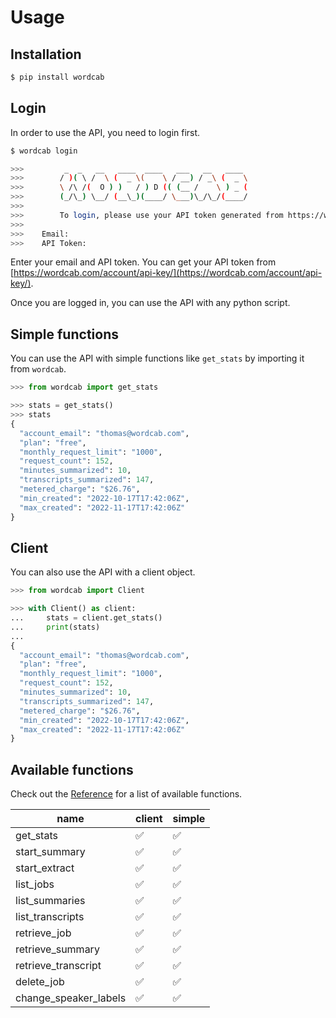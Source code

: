 # Usage

## Installation

```bash
$ pip install wordcab
```

## Login

In order to use the API, you need to login first.

```bash
$ wordcab login

>>>         _  _   __   ____  ____   ___   __   ____
>>>        / )( \ /  \ (  _ \(    \ / __) / _\ (  _ \
>>>        \ /\ /(  O ) )   / ) D (( (__ /    \ ) _ (
>>>        (_/\_) \__/ (__\_)(____/ \___)\_/\_/(____/
>>>
>>>        To login, please use your API token generated from https://wordcab.com/account/api-key/
>>>
>>>    Email:
>>>    API Token: 
```

Enter your email and API token. You can get your API token from [https://wordcab.com/account/api-key/](https://wordcab.com/account/api-key/).

Once you are logged in, you can use the API with any python script.

## Simple functions

You can use the API with simple functions like `get_stats` by importing it from `wordcab`.

```python
>>> from wordcab import get_stats

>>> stats = get_stats()
>>> stats
{
  "account_email": "thomas@wordcab.com",
  "plan": "free",
  "monthly_request_limit": "1000",
  "request_count": 152,
  "minutes_summarized": 10,
  "transcripts_summarized": 147,
  "metered_charge": "$26.76",
  "min_created": "2022-10-17T17:42:06Z",
  "max_created": "2022-11-17T17:42:06Z"
}
```

## Client

You can also use the API with a client object.

```python
>>> from wordcab import Client

>>> with Client() as client:
...     stats = client.get_stats()
...     print(stats)
...
{
  "account_email": "thomas@wordcab.com",
  "plan": "free",
  "monthly_request_limit": "1000",
  "request_count": 152,
  "minutes_summarized": 10,
  "transcripts_summarized": 147,
  "metered_charge": "$26.76",
  "min_created": "2022-10-17T17:42:06Z",
  "max_created": "2022-11-17T17:42:06Z"
}
```

## Available functions

Check out the [Reference](reference.md) for a list of available functions.

name | client | simple
--- | --- | ---
get_stats | ✅ | ✅
start_summary | ✅ | ✅
start_extract | ✅ | ✅
list_jobs | ✅ | ✅
list_summaries | ✅ | ✅
list_transcripts | ✅ | ✅
retrieve_job | ✅ | ✅
retrieve_summary | ✅ | ✅
retrieve_transcript | ✅ | ✅
delete_job | ✅ | ✅
change_speaker_labels | ✅ | ✅
